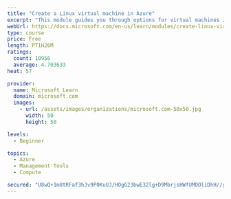 ```yaml
---
title: "Create a Linux virtual machine in Azure"
excerpt: "This module guides you through options for virtual machines in Azure, creating and connecting a Linux virtual machine, and configuring your network settings."
webUrl: https://docs.microsoft.com/en-us/learn/modules/create-linux-virtual-machine-in-azure/
type: course
price: Free
length: PT1H26M
ratings:
  count: 10956
  average: 4.703633
heat: 57

provider:
  name: Microsoft Learn
  domain: microsoft.com
  images:
    - url: /assets/images/organizations/microsoft.com-50x50.jpg
      width: 50
      height: 50

levels:
  - Beginner

topics:
  - Azure
  - Management Tools
  - Compute

secured: "U8wQ+1m8tRFaf3hJv9P0KuUJ/HOgG23bwE32lg+D9MbrjsHWfUMOOliDhH//gWWVbMqMhcy0OaX1VSzqPmrtpq7yIxESJSWyOX+yoyLanCGFq7T1qvwiNG1kiZwwrIxbWj1TBei2NK8VVhJlfpemwpdhxqzPW6UGid7D9xcmYmkbUP3n68CqLr7p9fZ9RI0tDPR4SdNLrRdt76S/KLfEjPVmqwp6P8M8qhWfYSGb87WuzVkfIrxuwbvdAA/zX4x9DYjJPqCQzxdCEKharPOOfVoLjCWGiDbVYpruAXXtgjpyeiYERBeRocR/3F1Yf2+/H5jIkZW0QNQceK9JI5hCoHLTx+xzDp6Q3J+blrK94A7pgJ6ws4SutGCh7RMKfIOsA1Puag8haFZFBURiHmJ09oVE/3ghkfRnBvf6akEb2OY=;epJbt0jNpd0D53+zhlPLRw=="
---
```


